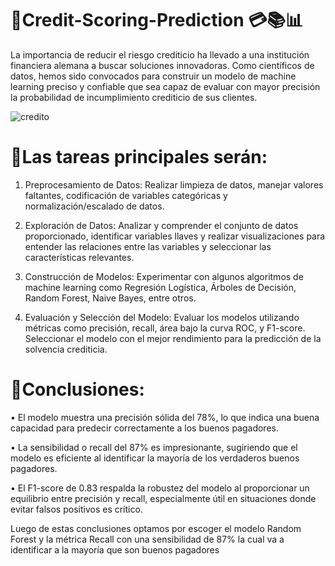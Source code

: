 # 📌Credit-Scoring-Prediction 💳📚📊
La importancia de reducir el riesgo crediticio ha llevado a una institución financiera alemana a buscar soluciones innovadoras. Como científicos de datos, hemos sido convocados para construir un modelo de machine learning preciso y confiable que sea capaz de evaluar con mayor precisión la probabilidad de incumplimiento crediticio de sus clientes.

![credito](https://github.com/JhonatanRC03/Credit-Scoring-Prediction/assets/132719375/468cac88-b150-4303-a7b4-dc27cff64e09)

# 📌Las tareas principales serán:
1. Preprocesamiento de Datos: Realizar limpieza de datos, manejar valores faltantes, codificación de variables categóricas y normalización/escalado de datos.

2. Exploración de Datos: Analizar y comprender el conjunto de datos proporcionado, identificar variables llaves y realizar visualizaciones para entender las relaciones entre las variables y seleccionar las características relevantes.

3. Construcción de Modelos: Experimentar con algunos algoritmos de machine learning como Regresión Logística, Árboles de Decisión, Random Forest, Naive Bayes, entre otros.

4. Evaluación y Selección del Modelo: Evaluar los modelos utilizando métricas como precisión, recall, área bajo la curva ROC, y F1-score. Seleccionar el modelo con el mejor rendimiento para la predicción de la solvencia crediticia.

# 📌Conclusiones:
•	El modelo muestra una precisión sólida del 78%, lo que indica una buena capacidad para predecir correctamente a los buenos pagadores.

•	La sensibilidad o recall del 87% es impresionante, sugiriendo que el modelo es eficiente al identificar la mayoría de los verdaderos buenos pagadores.

•	El F1-score de 0.83 respalda la robustez del modelo al proporcionar un equilibrio entre precisión y recall, especialmente útil en situaciones donde evitar falsos positivos es crítico.

Luego de estas conclusiones optamos por escoger el modelo Random Forest y la métrica Recall con una sensibilidad de 87% la cual va a identificar a la mayoría que son buenos pagadores 
